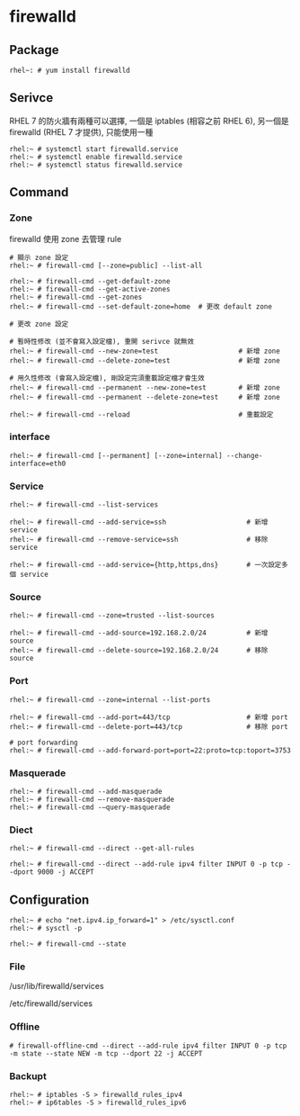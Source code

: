 #  firewalld #


## Package ##

	rhel~: # yum install firewalld


## Serivce ##

RHEL 7 的防火牆有兩種可以選擇, 一個是 iptables (相容之前 RHEL 6), 另一個是 firewalld (RHEL 7 才提供), 只能使用一種

	rhel:~ # systemctl start firewalld.service
	rhel:~ # systemctl enable firewalld.service
	rhel:~ # systemctl status firewalld.service


## Command ##


### Zone ###

firewalld 使用 zone 去管理 rule

	# 顯示 zone 設定
	rhel:~ # firewall-cmd [--zone=public] --list-all

	rhel:~ # firewall-cmd --get-default-zone
	rhel:~ # firewall-cmd --get-active-zones
	rhel:~ # firewall-cmd --get-zones
	rhel:~ # firewall-cmd --set-default-zone=home  # 更改 default zone

	# 更改 zone 設定

	# 暫時性修改 (並不會寫入設定檔), 重開 serivce 就無效
	rhel:~ # firewall-cmd --new-zone=test                    # 新增 zone
	rhel:~ # firewall-cmd --delete-zone=test                 # 新增 zone

	# 用久性修改 (會寫入設定檔), 剛設定完須重載設定檔才會生效
	rhel:~ # firewall-cmd --permanent --new-zone=test        # 新增 zone
	rhel:~ # firewall-cmd --permanent --delete-zone=test     # 新增 zone

	rhel:~ # firewall-cmd --reload                           # 重載設定


### interface ###

	rhel:~ # firewall-cmd [--permanent] [--zone=internal] --change-interface=eth0


### Service ###

	rhel:~ # firewall-cmd --list-services

	rhel:~ # firewall-cmd --add-service=ssh                    # 新增 service
	rhel:~ # firewall-cmd --remove-service=ssh                 # 移除 service

	rhel:~ # firewall-cmd --add-service={http,https,dns}       # 一次設定多個 service


### Source ###

	rhel:~ # firewall-cmd --zone=trusted --list-sources

	rhel:~ # firewall-cmd --add-source=192.168.2.0/24          # 新增 source
	rhel:~ # firewall-cmd --delete-source=192.168.2.0/24       # 移除 source


### Port ###

	rhel:~ # firewall-cmd --zone=internal --list-ports

	rhel:~ # firewall-cmd --add-port=443/tcp                   # 新增 port
	rhel:~ # firewall-cmd --delete-port=443/tcp                # 移除 port

	# port forwarding
	rhel:~ # firewall-cmd --add-forward-port=port=22:proto=tcp:toport=3753


### Masquerade ###

	rhel:~ # firewall-cmd --add-masquerade
	rhel:~ # firewall-cmd –-remove-masquerade
	rhel:~ # firewall-cmd -–query-masquerade


### Diect ###

	rhel:~ # firewall-cmd --direct --get-all-rules

	rhel:~ # firewall-cmd --direct --add-rule ipv4 filter INPUT 0 -p tcp --dport 9000 -j ACCEPT



## Configuration ##


	rhel:~ # echo "net.ipv4.ip_forward=1" > /etc/sysctl.conf
	rhel:~ # sysctl -p

	rhel:~ # firewall-cmd --state


### File ###

/usr/lib/firewalld/services

/etc/firewalld/services


### Offline ###

	# firewall-offline-cmd --direct --add-rule ipv4 filter INPUT 0 -p tcp -m state --state NEW -m tcp --dport 22 -j ACCEPT


### Backupt ###

	rhel:~ # iptables -S > firewalld_rules_ipv4
	rhel:~ # ip6tables -S > firewalld_rules_ipv6